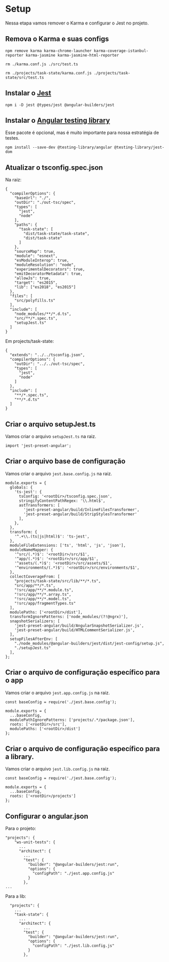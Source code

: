 # Setup

Nessa etapa vamos remover o Karma e configurar o Jest no projeto.

## Remova o Karma e suas configs

```
npm remove karma karma-chrome-launcher karma-coverage-istanbul-reporter karma-jasmine karma-jasmine-html-reporter
```

```
rm ./karma.conf.js ./src/test.ts
```

```
rm ./projects/task-state/karma.conf.js ./projects/task-state/src/test.ts
```

## Instalar o [Jest](https://jestjs.io/docs/en/getting-started)

```
npm i -D jest @types/jest @angular-builders/jest
```

## Instalar o [Angular testing library](https://testing-library.com/docs/angular-testing-library/intro)

Esse pacote é opcional, mas é muito importante para nossa estratégia de testes.

```
npm install --save-dev @testing-library/angular @testing-library/jest-dom
```

## Atualizar o tsconfig.spec.json

Na raiz:

```
{
  "compilerOptions": {
    "baseUrl": "./",
    "outDir": "./out-tsc/spec",
    "types": [
      "jest",
      "node"
    ],
    "paths": {
      "task-state": [
        "dist/task-state/task-state",
        "dist/task-state"
      ]
    },
    "sourceMap": true,
    "module": "esnext",
    "esModuleInterop": true,
    "moduleResolution": "node",
    "experimentalDecorators": true,
    "emitDecoratorMetadata": true,
    "allowJs": true,
    "target": "es2015",
    "lib": ["es2018", "es2015"]
  },
  "files": [
    "src/polyfills.ts"
  ],
  "include": [
    "node_modules/**/*.d.ts",
    "src/**/*.spec.ts",
    "setupJest.ts"
  ]
}
```

Em projects/task-state:

```
{
  "extends": "../../tsconfig.json",
  "compilerOptions": {
    "outDir": "../../out-tsc/spec",
    "types": [
      "jest",
      "node"
    ]
  },
  "include": [
    "**/*.spec.ts",
    "**/*.d.ts"
  ]
}
```

## Criar o arquivo setupJest.ts

Vamos criar o arquivo `setupJest.ts` na raiz.

```
import 'jest-preset-angular';
```

## Criar o arquivo base de configuração

Vamos criar o arquivo `jest.base.config.js` na raiz.

```
module.exports = {
  globals: {
    'ts-jest': {
      tsConfig: '<rootDir>/tsconfig.spec.json',
      stringifyContentPathRegex: '\\.html$',
      astTransformers: [
        'jest-preset-angular/build/InlineFilesTransformer',
        'jest-preset-angular/build/StripStylesTransformer'
      ],
    },
  },
  transform: {
    '^.+\\.(ts|js|html)$': 'ts-jest',
  },
  moduleFileExtensions: ['ts', 'html', 'js', 'json'],
  moduleNameMapper: {
    '^src/(.*)$': '<rootDir>/src/$1',
    '^app/(.*)$': '<rootDir>/src/app/$1',
    '^assets/(.*)$': '<rootDir>/src/assets/$1',
    '^environments/(.*)$': '<rootDir>/src/environments/$1',
  },
  collectCoverageFrom: [
    "projects/task-state/src/lib/**/*.ts",
    "src/app/**/*.ts",
    "!src/app/**/*.module.ts",
    "!src/app/**/*.array.ts",
    "!src/app/**/*.model.ts",
    "!src/app/fragmentTypes.ts"
  ],
  modulePaths: ['<rootDir>/dist'],
  transformIgnorePatterns: ['node_modules/(?!@ngrx)'],
  snapshotSerializers: [
    'jest-preset-angular/build/AngularSnapshotSerializer.js',
    'jest-preset-angular/build/HTMLCommentSerializer.js',
  ],
  setupFilesAfterEnv: [
    "./node_modules/@angular-builders/jest/dist/jest-config/setup.js",
    "./setupJest.ts"
  ],
};
```

## Criar o arquivo de configuração específico para o app

Vamos criar o arquivo `jest.app.config.js` na raiz.

```
const baseConfig = require('./jest.base.config');

module.exports = {
  ...baseConfig,
  modulePathIgnorePatterns: ['projects/.*/package.json'],
  roots: ['<rootDir>/src'],
  modulePaths: ['<rootDir>/dist']
};
```

## Criar o arquivo de configuração específico para a library.

Vamos criar o arquivo `jest.lib.config.js` na raiz.

```
const baseConfig = require('./jest.base.config');

module.exports = {
  ...baseConfig,
  roots: ['<rootDir>/projects']
};
```

## Configurar o angular.json

Para o projeto:

```
"projects": {
    "ws-unit-tests": {
      ...
      "architect": {
        ...
        "test": {
          "builder": "@angular-builders/jest:run",
          "options": {
            "configPath": "./jest.app.config.js"
          }
        },
...
```

Para a lib:

```
  "projects": {
    ...
    "task-state": {
      ...
      "architect": {
        ...
        "test": {
          "builder": "@angular-builders/jest:run",
          "options": {
            "configPath": "./jest.lib.config.js"
          }
        },
```
